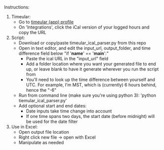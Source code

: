 Instructions:
1. Timeular:
	- Go to [timeular (app) profile](https://profile.timeular.com/#/login)
	- On 'Integrations', click the iCal version of your logged hours and copy the URL
2. Script:
	- Download or copy/paste timeular_ical_parser.py from this repo
	- Open in text editor, and edit the input_url, output_folder, and time difference field below "if '__name__' == '__main__':"
		- Paste the ical URL in the "input_url" field
		- Add a folder location where you want your generated file to end up, or leave blank to have it generate wherever you run the script from
		- You'll need to look up the time difference between yourself and UTC. For example, I'm MST, which is (currently) 6 hours behind, hence the "-6"
	- Run from command line (make sure you're using python 3): 'python tiemular_ical_parser.py'
	- Add optional start and end dates:
		- Date inputs take time change into account
		- If one time spans two days, the start date (before midnight) will be used for the date filter
3. Use in Excel:
	- Open output file location
	- Right click new file -> open with Excel
	- Manipulate as needed